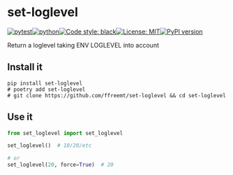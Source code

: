 # set-loglevel
[![pytest](https://github.com/ffreemt/set-loglevel/actions/workflows/routine-tests.yml/badge.svg)](https://github.com/ffreemt/set-loglevel/actions)[![python](https://img.shields.io/static/v1?label=python+&message=3.8%2B&color=blue)](https://www.python.org/downloads/)[![Code style: black](https://img.shields.io/badge/code%20style-black-000000.svg)](https://github.com/psf/black)[![License: MIT](https://img.shields.io/badge/License-MIT-yellow.svg)](https://opensource.org/licenses/MIT)[![PyPI version](https://badge.fury.io/py/set_loglevel.svg)](https://badge.fury.io/py/set_loglevel)

Return a loglevel taking ENV LOGLEVEL into account

## Install it

```shell
pip install set-loglevel
# poetry add set-loglevel
# git clone https://github.com/ffreemt/set-loglevel && cd set-loglevel
```

## Use it
```python
from set_loglevel import set_loglevel

set_loglevel()  # 10/20/etc

# or
set_loglevel(20, force=True)  # 20

```
